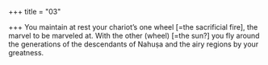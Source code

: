 +++
title = "03"

+++
You maintain at rest your chariot’s one wheel [=the sacrificial fire], the  marvel to be marveled at.
With the other (wheel) [=the sun?] you fly around the generations of  the descendants of Nahuṣa and the airy regions by your greatness.